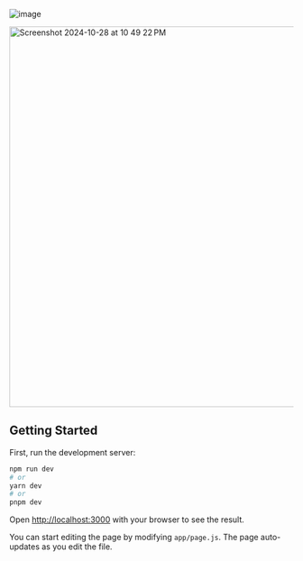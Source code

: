 
![image](https://github.com/sionic-ai/pylon-js/assets/69115576/33bc973b-412c-4b22-a742-dd628af96f16)

<img width="675" alt="Screenshot 2024-10-28 at 10 49 22 PM" src="https://github.com/user-attachments/assets/19f90176-d0a7-43e4-88b2-5789164dadbd">


## Getting Started

First, run the development server:

```bash
npm run dev
# or
yarn dev
# or
pnpm dev
```

Open [http://localhost:3000](http://localhost:3000) with your browser to see the result.

You can start editing the page by modifying `app/page.js`. The page auto-updates as you edit the file.

